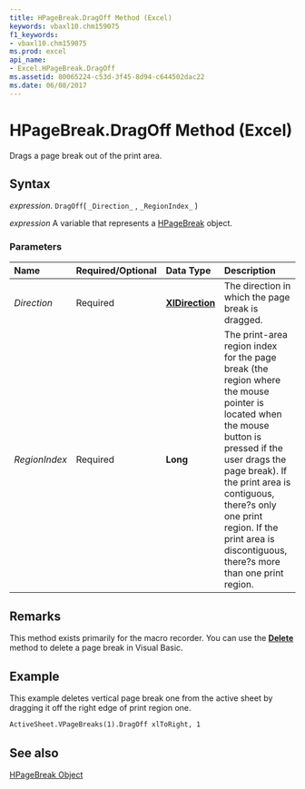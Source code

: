 ```yaml
---
title: HPageBreak.DragOff Method (Excel)
keywords: vbaxl10.chm159075
f1_keywords:
- vbaxl10.chm159075
ms.prod: excel
api_name:
- Excel.HPageBreak.DragOff
ms.assetid: 80065224-c53d-3f45-8d94-c644502dac22
ms.date: 06/08/2017
---
```



# HPageBreak.DragOff Method (Excel)

Drags a page break out of the print area.


## Syntax

 _expression_. `DragOff`( `_Direction_` , `_RegionIndex_` )

 _expression_ A variable that represents a [HPageBreak](Excel.HPageBreak.md) object.


### Parameters



|**Name**|**Required/Optional**|**Data Type**|**Description**|
|:-----|:-----|:-----|:-----|
| _Direction_|Required| **[XlDirection](Excel.XlDirection.md)**|The direction in which the page break is dragged.|
| _RegionIndex_|Required| **Long**|The print-area region index for the page break (the region where the mouse pointer is located when the mouse button is pressed if the user drags the page break). If the print area is contiguous, there?s only one print region. If the print area is discontiguous, there?s more than one print region.|

## Remarks

This method exists primarily for the macro recorder. You can use the  **[Delete](Excel.HPageBreak.Delete.md)** method to delete a page break in Visual Basic.


## Example

This example deletes vertical page break one from the active sheet by dragging it off the right edge of print region one.


```vb
ActiveSheet.VPageBreaks(1).DragOff xlToRight, 1
```


## See also


[HPageBreak Object](Excel.HPageBreak.md)

